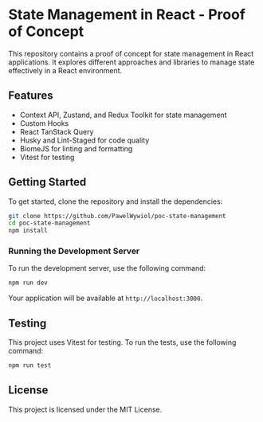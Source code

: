 # State Management in React - Proof of Concept

This repository contains a proof of concept for state management in React applications. It explores different approaches and libraries to manage state effectively in a React environment.

## Features

- Context API, Zustand, and Redux Toolkit for state management
- Custom Hooks
- React TanStack Query
- Husky and Lint-Staged for code quality
- BiomeJS for linting and formatting
- Vitest for testing

## Getting Started

To get started, clone the repository and install the dependencies:

```bash
git clone https://github.com/PawelWywiol/poc-state-management
cd poc-state-management
npm install
```

### Running the Development Server

To run the development server, use the following command:

```bash
npm run dev
```

Your application will be available at `http://localhost:3000`.

## Testing

This project uses Vitest for testing. To run the tests, use the following command:

```bash
npm run test
```

## License

This project is licensed under the MIT License.
